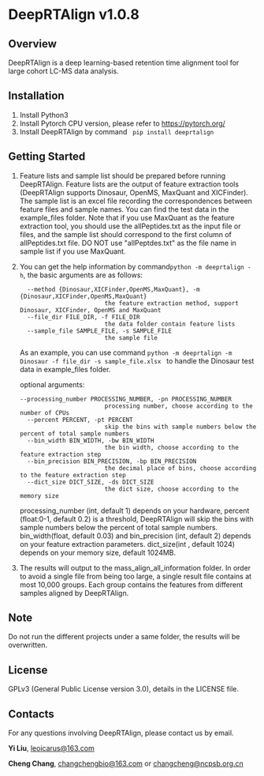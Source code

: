 # DeepRTAlign v1.0.8

## Overview

DeepRTAlign is a deep learning-based retention time alignment tool for large cohort LC-MS data analysis.

## Installation

1. Install Python3
2. Install Pytorch CPU version, please refer to https://pytorch.org/
3. Install DeepRTAlign by command ` pip install deeprtalign`

## Getting Started

1. Feature lists and sample list should be prepared before running DeepRTAlign. Feature lists are the output of feature extraction tools (DeepRTAlign supports Dinosaur, OpenMS, MaxQuant and XICFinder). The sample list is an excel file recording the correspondences between feature files  and sample names. You can find the test data in the example_files folder. Note that if you use MaxQuant as the feature extraction tool, you should use the allPeptides.txt as the input file or files, and the sample list should correspond to the first column of allPeptides.txt file. DO NOT use "allPeptdes.txt" as the file name in sample list if you use MaxQuant.

2. You can get the help information by command`python -m deeprtalign -h`, the basic arguments are as follows:

   ```
     --method {Dinosaur,XICFinder,OpenMS,MaxQuant}, -m {Dinosaur,XICFinder,OpenMS,MaxQuant}
                           the feature extraction method, support Dinosaur, XICFinder, OpenMS and MaxQuant
     --file_dir FILE_DIR, -f FILE_DIR
                           the data folder contain feature lists
     --sample_file SAMPLE_FILE, -s SAMPLE_FILE
                           the sample file
   ```

   As an example, you can use command `python -m deeprtalign -m Dinosaur -f file_dir -s sample_file.xlsx ` to handle the Dinosaur test data in example_files folder.

   optional arguments:
   
   ```
   --processing_number PROCESSING_NUMBER, -pn PROCESSING_NUMBER
                           processing number, choose according to the number of CPUs
     --percent PERCENT, -pt PERCENT
                           skip the bins with sample numbers below the percent of total sample numbers
     --bin_width BIN_WIDTH, -bw BIN_WIDTH
                           the bin width, choose according to the feature extraction step
     --bin_precision BIN_PRECISION, -bp BIN_PRECISION
                           the decimal place of bins, choose according to the feature extraction step
     --dict_size DICT_SIZE, -ds DICT_SIZE
                           the dict size, choose according to the memory size
   ```
   
   processing_number (int, default 1) depends on your hardware, percent (float:0-1, default 0.2) is a threshold, DeepRTAlign will skip the bins with sample numbers below the percent of total sample numbers. bin_width(float, default 0.03) and bin_precision (int, default 2) depends on your feature extraction parameters. dict_size(int , default 1024) depends on your memory size, default 1024MB. 
   
3. The results will output to the mass_align_all_information folder. In order to avoid a single file from being too large, a single result file contains at most 10,000 groups. Each group contains the features from different samples aligned by DeepRTAlign.

## Note

Do not run the different projects under a same folder, the results will be overwritten.

## License

GPLv3 (General Public License version 3.0), details in the LICENSE file.

## Contacts

For any questions involving DeepRTAlign, please contact us by email.

**Yi Liu**, leoicarus@163.com

**Cheng Chang**, changchengbio@163.com or changcheng@ncpsb.org.cn
